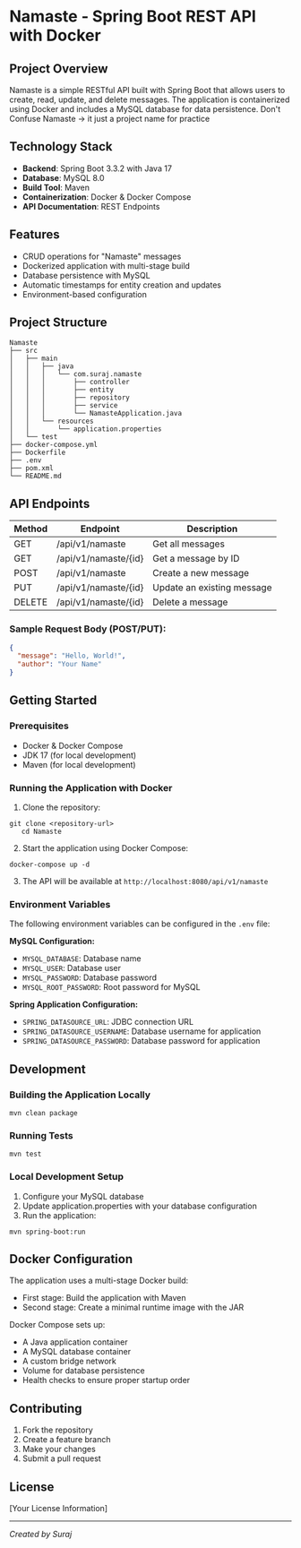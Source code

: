 # Namaste - Spring Boot REST API with Docker

## Project Overview

Namaste is a simple RESTful API built with Spring Boot that allows users to create, read, update, and delete messages. The application is containerized using Docker and includes a MySQL database for data persistence.
Don't Confuse Namaste -> it just a project name for practice
## Technology Stack

- **Backend**: Spring Boot 3.3.2 with Java 17
- **Database**: MySQL 8.0
- **Build Tool**: Maven
- **Containerization**: Docker & Docker Compose
- **API Documentation**: REST Endpoints

## Features

- CRUD operations for "Namaste" messages
- Dockerized application with multi-stage build
- Database persistence with MySQL
- Automatic timestamps for entity creation and updates
- Environment-based configuration

## Project Structure

```
Namaste
├── src
│   ├── main
│   │   ├── java
│   │   │   └── com.suraj.namaste
│   │   │       ├── controller
│   │   │       ├── entity
│   │   │       ├── repository
│   │   │       ├── service
│   │   │       └── NamasteApplication.java
│   │   └── resources
│   │       └── application.properties
│   └── test
├── docker-compose.yml
├── Dockerfile
├── .env
├── pom.xml
└── README.md
```


## API Endpoints

| Method | Endpoint             | Description                  |
|--------|----------------------|------------------------------|
| GET    | /api/v1/namaste      | Get all messages             |
| GET    | /api/v1/namaste/{id} | Get a message by ID          |
| POST   | /api/v1/namaste      | Create a new message         |
| PUT    | /api/v1/namaste/{id} | Update an existing message   |
| DELETE | /api/v1/namaste/{id} | Delete a message             |

### Sample Request Body (POST/PUT):

```json
{
  "message": "Hello, World!",
  "author": "Your Name"
}
```


## Getting Started

### Prerequisites

- Docker & Docker Compose
- JDK 17 (for local development)
- Maven (for local development)

### Running the Application with Docker

1. Clone the repository:
```
git clone <repository-url>
   cd Namaste
```


2. Start the application using Docker Compose:
```
docker-compose up -d
```


3. The API will be available at `http://localhost:8080/api/v1/namaste`

### Environment Variables

The following environment variables can be configured in the `.env` file:

**MySQL Configuration:**
- `MYSQL_DATABASE`: Database name
- `MYSQL_USER`: Database user
- `MYSQL_PASSWORD`: Database password
- `MYSQL_ROOT_PASSWORD`: Root password for MySQL

**Spring Application Configuration:**
- `SPRING_DATASOURCE_URL`: JDBC connection URL
- `SPRING_DATASOURCE_USERNAME`: Database username for application
- `SPRING_DATASOURCE_PASSWORD`: Database password for application

## Development

### Building the Application Locally

```
mvn clean package
```


### Running Tests

```
mvn test
```


### Local Development Setup

1. Configure your MySQL database
2. Update application.properties with your database configuration
3. Run the application:
```
mvn spring-boot:run
```


## Docker Configuration

The application uses a multi-stage Docker build:
- First stage: Build the application with Maven
- Second stage: Create a minimal runtime image with the JAR

Docker Compose sets up:
- A Java application container
- A MySQL database container
- A custom bridge network
- Volume for database persistence
- Health checks to ensure proper startup order

## Contributing

1. Fork the repository
2. Create a feature branch
3. Make your changes
4. Submit a pull request

## License

[Your License Information]

---

*Created by Suraj*